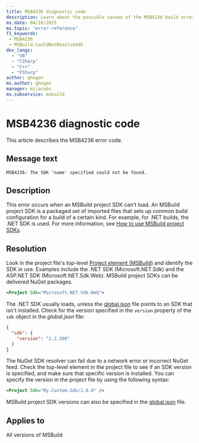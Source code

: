 ```yaml
---
title: MSB4236 diagnostic code
description: Learn about the possible causes of the MSB4236 build error and get troubleshooting tips.
ms.date: 04/16/2025
ms.topic: "error-reference"
f1_keywords:
 - MSB4236
 - MSBuild.CouldNotResolveSdk
dev_langs:
  - "VB"
  - "CSharp"
  - "C++"
  - "FSharp"
author: ghogen
ms.author: ghogen
manager: mijacobs
ms.subservice: msbuild
---
```

# MSB4236 diagnostic code

<!-- :::ErrorDefinitionDescription::: -->
<!-- :::editable-content name="introDescription"::: -->
This article describes the MSB4236 error code.
<!-- :::editable-content-end::: -->

## Message text

`MSB4236: The SDK 'name' specified could not be found.`

<!-- :::editable-content name="postOutputDescription"::: -->
## Description

This error occurs when an MSBuild project SDK can't load. An MSBuild project SDK is a packaged set of imported files that sets up common build configuration for a build of a certain kind. For example, for .NET builds, the .NET SDK is used. For more information, see [How to use MSBuild project SDKs](../how-to-use-project-sdk.md).

## Resolution

Look in the project file's top-level [Project element (MSBuild)](../project-element-msbuild.md) and identify the SDK in use. Examples include the .NET SDK (Microsoft.NET.Sdk) and the ASP.NET SDK (Microsoft.NET.Sdk.Web). MSBuild project SDKs can be delivered NuGet packages.

```xml
<Project Sdk="Microsoft.NET.Sdk.Web">
```

The .NET SDK usually loads, unless the [global.json](/dotnet/core/tools/global-json) file points to an SDK that isn't installed. Check for the version specified in the `version` property of the `sdk` object in the *global.json* file:

```json
{
  "sdk": {
    "version": "2.2.200"
  }
}
```

The NuGet SDK resolver can fail due to a network error or incorrect NuGet feed. Check the top-level element in the project file to see if an SDK version is specified, and make sure that specific version is installed. You can specify the version in the project file by using the following syntax:

```xml
<Project Sdk="My.Custom.Sdk/1.0.0" />
```

MSBuild project SDK versions can also be specified in the [global.json](/dotnet/core/tools/global-json#msbuild-sdks) file.
<!-- :::editable-content-end::: -->
<!-- :::ErrorDefinitionDescription-end::: -->

## Applies to

All versions of MSBuild